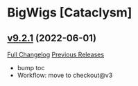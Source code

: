 # BigWigs [Cataclysm]

## [v9.2.1](https://github.com/BigWigsMods/BigWigs_Cataclysm/tree/v9.2.1) (2022-06-01)
[Full Changelog](https://github.com/BigWigsMods/BigWigs_Cataclysm/compare/v9.2.0...v9.2.1) [Previous Releases](https://github.com/BigWigsMods/BigWigs_Cataclysm/releases)

- bump toc  
- Workflow: move to checkout@v3  

